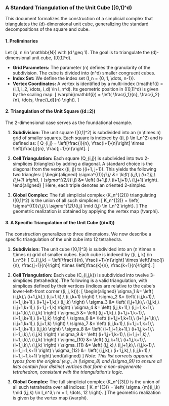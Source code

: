 ### **A Standard Triangulation of the Unit Cube \([0,1]^d\)**

This document formalizes the construction of a simplicial complex that triangulates the \(d\)-dimensional unit cube, generalizing the standard decompositions of the square and cube.

#### **1. Preliminaries**

Let \(d, n \in \mathbb{N}\) with \(d \geq 1\). The goal is to triangulate the \(d\)-dimensional unit cube, \([0,1]^d\).

*   **Grid Parameters:** The parameter \(n\) defines the granularity of the subdivision. The cube is divided into \(n^d\) smaller congruent cubes.
*   **Index Set:** We define the index set \(I_n = \{0, 1, \dots, n-1\}\).
*   **Vertex Coordinates:** A vertex is identified by a multi-index \(\mathbf{i} = (i_1, i_2, \dots, i_d) \in I_n^d\). Its geometric position in \([0,1]^d\) is given by the scaling map:
    \[
    \varphi(\mathbf{i}) = \left( \frac{i_1}{n}, \frac{i_2}{n}, \dots, \frac{i_d}{n} \right).
    \]

#### **2. Triangulation of the Unit Square (\(d=2\))**

The 2-dimensional case serves as the foundational example.

1.  **Subdivision:** The unit square \([0,1]^2\) is subdivided into an \(n \times n\) grid of smaller squares. Each square is indexed by \((i, j) \in I_n^2\) and is defined as:
    \[
    Q_{i,j} = \left[\frac{i}{n}, \frac{i+1}{n}\right] \times \left[\frac{j}{n}, \frac{j+1}{n}\right].
    \]

2.  **Cell Triangulation:** Each square \(Q_{i,j}\) is subdivided into two 2-simplices (triangles) by adding a diagonal. A standard choice is the diagonal from the vertex \((i, j)\) to \((i+1, j+1)\). This yields the following two triangles:
    \[
    \begin{aligned}
    \sigma^{(1)}_{i,j} &= \left( (i,j),\ (i+1,j),\ (i,j+1) \right), \\
    \sigma^{(2)}_{i,j} &= \left( (i+1,j),\ (i+1,j+1),\ (i,j+1) \right).
    \end{aligned}
    \]
    Here, each triple denotes an oriented 2-simplex.

3.  **Global Complex:** The full simplicial complex \(K_n^{(2)}\) triangulating \([0,1]^2\) is the union of all such simplices:
    \[
    K_n^{(2)} = \left\{ \sigma^{(1)}_{i,j},\ \sigma^{(2)}_{i,j} \mid (i,j) \in I_n^2 \right\}.
    \]
    The geometric realization is obtained by applying the vertex map \(\varphi\).

#### **3. A Specific Triangulation of the Unit Cube (\(d=3\))**

The construction generalizes to three dimensions. We now describe a specific triangulation of the unit cube into 12 tetrahedra.

1.  **Subdivision:** The unit cube \([0,1]^3\) is subdivided into an \(n \times n \times n\) grid of smaller cubes. Each cube is indexed by \((i, j, k) \in I_n^3\):
    \[
    C_{i,j,k} = \left[\frac{i}{n}, \frac{i+1}{n}\right] \times \left[\frac{j}{n}, \frac{j+1}{n}\right] \times \left[\frac{k}{n}, \frac{k+1}{n}\right].
    \]

2.  **Cell Triangulation:** Each cube \(C_{i,j,k}\) is subdivided into twelve 3-simplices (tetrahedra). The following is a valid triangulation, with simplices defined by their vertices (indices are relative to the cube's lower-left-front corner \((i, j, k)\)):
    \[
    \begin{aligned}
    \sigma_1 &= \left( (i,j,k),\ (i+1,j,k),\ (i,j+1,k),\ (i,j,k+1) \right) \\
    \sigma_2 &= \left( (i,j,k+1),\ (i+1,j,k+1),\ (i+1,j+1,k),\ (i,j,k) \right) \\
    \sigma_3 &= \left( (i,j+1,k),\ (i,j,k),\ (i,j+1,k+1),\ (i+1,j+1,k) \right) \\
    \sigma_4 &= \left( (i,j,k+1),\ (i,j+1,k+1),\ (i,j+1,k),\ (i,j,k) \right) \\
    \sigma_5 &= \left( (i,j+1,k),\ (i+1,j+1,k+1),\ (i+1,j,k+1),\ (i+1,j,k) \right) \\
    \sigma_6 &= \left( (i+1,j+1,k+1),\ (i+1,j+1,k),\ (i,j+1,k+1),\ (i,j+1,k) \right) \\
    \sigma_7 &= \left( (i,j,k+1),\ (i+1,j+1,k+1),\ (i+1,j,k+1),\ (i,j,k) \right) \\
    \sigma_8 &= \left( (i+1,j+1,k+1),\ (i+1,j,k+1),\ (i+1,j,k),\ (i,j,k) \right) \\
    \sigma_9 &= \left( (i+1,j+1,k+1),\ (i+1,j+1,k),\ (i+1,j,k),\ (i,j,k) \right) \\
    \sigma_{10} &= \left( (i,j,k+1),\ (i+1,j,k+1),\ (i+1,j,k),\ (i,j,k) \right) \\
    \sigma_{11} &= \left( (i,j,k),\ (i,j+1,k),\ (i,j,k+1),\ (i+1,j+1,k+1) \right) \\
    \sigma_{12} &= \left( (i,j,k),\ (i+1,j,k),\ (i,j,k+1),\ (i+1,j+1,k+1) \right)
    \end{aligned}
    \]
    *Note: This list corrects apparent typos from the original (e.g., in \(\sigma_8\) and \(\sigma_9\)) to ensure all lists contain four distinct vertices that form a non-degenerate tetrahedron, consistent with the triangulation's logic.*

3.  **Global Complex:** The full simplicial complex \(K_n^{(3)}\) is the union of all such tetrahedra over all indices:
    \[
    K_n^{(3)} = \left\{ \sigma_{m}(i,j,k) \mid (i,j,k) \in I_n^3,\ m = 1, \dots, 12 \right\}.
    \]
    The geometric realization is given by the vertex map \(\varphi\).

